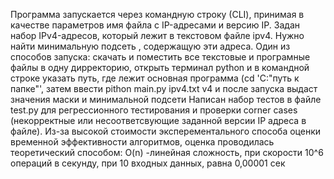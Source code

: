 Программа запускается через командную строку (СLI), принимая в качестве параметров  имя файла с IP-адресами и версию IP. Задан набор IPv4-адресов, который лежит в текстовом файле ipv4. Нужно найти минимальную подсеть , содержащую эти адреса. 
Один из способов запуска: скачать и поместить все текстовые и програмные файлы в одну дирректорию, открыть терминал python и в командной строке указать путь, где лежит основная программа (cd 'C:\"путь к папке"', затем ввести pithon main.py ipv4.txt v4 и после запуска выдаст значения маски и минимальной подсети
Написан набор тестов в файле test.py для регрессионного тестирования и проверки corner cases (некорректные или несоответсвующие заданной версии IP адреса в файле).
Из-за высокой стоимости эксперементального способа оценки временной эффективности алгоритмов, оценка проводилась теоретический способом: O(n) -линейная сложность, при скорости 10^6 операций в секунду, при 10 входных данных, равна 0,00001 сек
